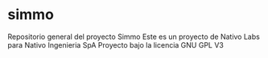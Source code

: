 # simmo
Repositorio general del proyecto Simmo
Este es un proyecto de Nativo Labs para Nativo Ingenieria SpA
Proyecto bajo la licencia GNU GPL V3
